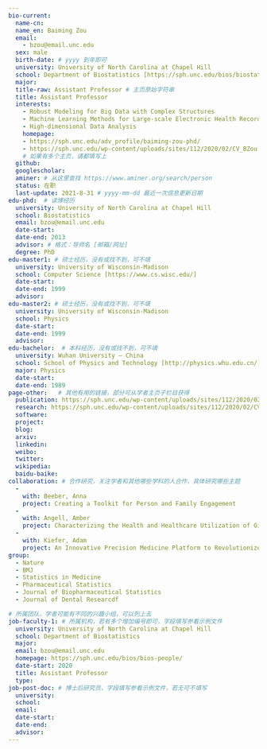 ```yaml
---
bio-current:
  name-cn: 
  name_en: Baiming Zou
  email: 
    - bzou@email.unc.edu  
  sex: male
  birth-date: # yyyy 到年即可
  university: University of North Carolina at Chapel Hill 
  school: Department of Biostatistics [https://sph.unc.edu/bios/biostatistics/] # 格式：学院名称[学院官网链接]
  major: 
  title-raw: Assistant Professor # 主页原始字符串
  title: Assistant Professor
  interests: 
    - Robust Modeling for Big Data with Complex Structures
    - Machine Learning Methods for Large-scale Electronic Health Record Data Analysis
    - High-dimensional Data Analysis
    homepage: 
    - https://sph.unc.edu/adv_profile/baiming-zou-phd/ 
    - https://sph.unc.edu/wp-content/uploads/sites/112/2020/02/CV_BZou.pdf
    # 如果有多个主页，请都填写上
  github: 
  googlescholar:  
  aminer: # 从这里查找 https://www.aminer.org/search/person
  status: 在职
  last-update: 2021-8-31 # yyyy-mm-dd 最近一次信息更新日期
edu-phd:  # 读博经历
  university: University of North Carolina at Chapel Hill
  school: Biostatistics 
  email: bzou@email.unc.edu   
  date-start: 
  date-end: 2013
  advisor: # 格式：导师名 [邮箱/网址]
  degree: PhD
edu-master1: # 硕士经历，没有或找不到，可不填
  university: University of Wisconsin-Madison
  school: Computer Science [https://www.cs.wisc.edu/]
  date-start: 
  date-end: 1999
  advisor:
edu-master2: # 硕士经历，没有或找不到，可不填
  university: University of Wisconsin-Madison
  school: Physics 
  date-start: 
  date-end: 1999
  advisor:
edu-bachelor:  # 本科经历，没有或找不到，可不填
  university: Wuhan University — China
  school: School of Physics and Technology [http://physics.whu.edu.cn/]
  major: Physics
  date-start: 
  date-end: 1989
page-other:   # 其他有用的链接，部分可从学者主页子栏目获得
  publication: https://sph.unc.edu/wp-content/uploads/sites/112/2020/02/CV_BZou.pdf
  research: https://sph.unc.edu/wp-content/uploads/sites/112/2020/02/CV_BZou.pdf
  software: 
  project: 
  blog: 
  arxiv: 
  linkedin: 
  weibo:
  twitter:
  wikipedia:
  baidu-baike:
collaboration: # 合作研究，关注学者和其他哪些学科的人合作，具体研究哪些主题
  - 
    with: Beeber, Anna
    project: Creating a Toolkit for Person and Family Engagement
  - 
    with: Angell, Amber
    project: Characterizing the Health and Healthcare Utilization of Girls with Autism Spectrum Disorder in Florida
  - 
    with: Kiefer, Adam
    project: An Innovative Precision Medicine Platform to Revolutionize Injury Care
group: 
  - Nature
  - BMJ
  - Statistics in Medicine
  - Pharmaceutical Statistics
  - Journal of Biopharmaceutical Statistics
  - Journal of Dental Researcdf

# 所属团队，学者可能有不同的兴趣小组，可以列上去
job-faculty-1: # 所属机构，若有多个增加编号即可，字段填写参看示例文件
  university: University of North Carolina at Chapel Hill  
  school: Department of Biostatistics 
  major: 
  email: bzou@email.unc.edu   
  homepage: https://sph.unc.edu/bios/bios-people/ 
  date-start: 2020
  title: Assistant Professor
  type: 
job-post-doc: # 博士后研究员，字段填写参看示例文件，若无可不填写
  university: 
  school: 
  email: 
  date-start: 
  date-end: 
  advisor: 
---
```


